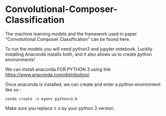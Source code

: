 # Convolutional-Composer-Classification
The machine learning models and the framework used in paper "Convolutional Composer Classification" can be found here.

To run the models you will need python3 and jupyter notebook.
Luckily installing Anaconda installs both, and it also allows us to create python environments! 

We can install anaconda FOR PYTHON 3 using link https://www.anaconda.com/distribution/.

Once anaconda is installed, we can create and enter a python environment like so :
```
conda create -n myenv python=3.6 
```
Make sure you replace `3.6` by your python 3 version.
